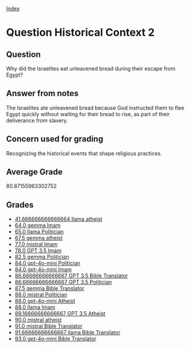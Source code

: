 
[Index](../../index.md)
# Question Historical Context 2
## Question
Why did the Israelites eat unleavened bread during their escape from Egypt?

## Answer from notes
The Israelites ate unleavened bread because God instructed them to flee Egypt quickly without waiting for their bread to rise, as part of their deliverance from slavery.

## Concern used for grading
Recognizing the historical events that shape religious practices.

## Average Grade
80.87155963302752

## Grades
 * [41.666666666666664 llama atheist](../answers/llama_atheist/Historical_Context_2.md)
 * [64.0 gemma Imam](../answers/gemma_Imam/Historical_Context_2.md)
 * [65.0 llama Politician](../answers/llama_Politician/Historical_Context_2.md)
 * [67.5 gemma atheist](../answers/gemma_atheist/Historical_Context_2.md)
 * [77.0 mistral Imam](../answers/mistral_Imam/Historical_Context_2.md)
 * [78.0 GPT 3.5 Imam](../answers/GPT_3.5_Imam/Historical_Context_2.md)
 * [82.5 gemma Politician](../answers/gemma_Politician/Historical_Context_2.md)
 * [84.0 gpt-4o-mini Politician](../answers/gpt-4o-mini_Politician/Historical_Context_2.md)
 * [84.0 gpt-4o-mini Imam](../answers/gpt-4o-mini_Imam/Historical_Context_2.md)
 * [86.66666666666667 GPT 3.5 Bible Translator](../answers/GPT_3.5_Bible_Translator/Historical_Context_2.md)
 * [86.66666666666667 GPT 3.5 Politician](../answers/GPT_3.5_Politician/Historical_Context_2.md)
 * [87.5 gemma Bible Translator](../answers/gemma_Bible_Translator/Historical_Context_2.md)
 * [88.0 mistral Politician](../answers/mistral_Politician/Historical_Context_2.md)
 * [88.0 gpt-4o-mini Atheist](../answers/gpt-4o-mini_Atheist/Historical_Context_2.md)
 * [88.0 llama Imam](../answers/llama_Imam/Historical_Context_2.md)
 * [89.16666666666667 GPT 3.5 Atheist](../answers/GPT_3.5_Atheist/Historical_Context_2.md)
 * [90.0 mistral atheist](../answers/mistral_atheist/Historical_Context_2.md)
 * [91.0 mistral Bible Translator](../answers/mistral_Bible_Translator/Historical_Context_2.md)
 * [91.66666666666667 llama Bible Translator](../answers/llama_Bible_Translator/Historical_Context_2.md)
 * [93.0 gpt-4o-mini Bible Translator](../answers/gpt-4o-mini_Bible_Translator/Historical_Context_2.md)
